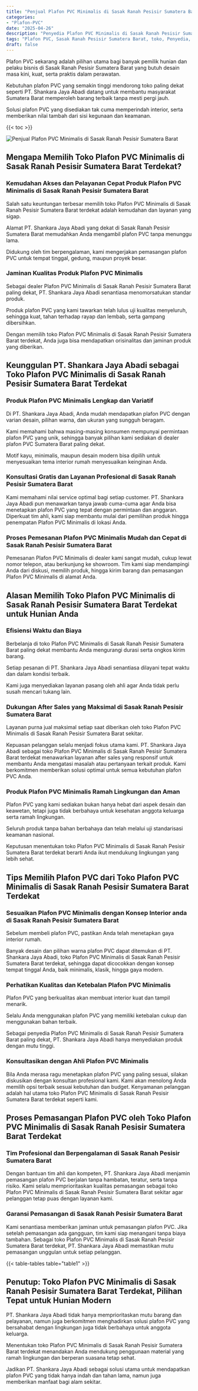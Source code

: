 ```yaml
---
title: "Penjual Plafon PVC Minimalis di Sasak Ranah Pesisir Sumatera Barat"
categories: 
- "Plafon-PVC"
date: "2025-04-26"
description: "Penyedia Plafon PVC Minimalis di Sasak Ranah Pesisir Sumatera Barat bagi hunian, kantor, dan toko. Plafon terbaik, beragam motif, variasi warna menarik, beserta layanan instalasi ditangani oleh tenaga ahli berpengalaman dan kepastian resmi!|Servis distribusi Plafon PVC Minimalis di Sasak Ranah Pesisir Sumatera Barat bagi kebutuhan rumah, kantor, atau ritel, dengan material terbaik dan instalasi oleh teknisi profesional dan garansi resmi.|Alternatif Plafon PVC Minimalis di Sasak Ranah Pesisir Sumatera Barat yang terbukti untuk hunian, perkantoran, serta toko, dengan material terbaik dan pemasangan ditangani oleh teknisi berpengalaman serta garansi resmi.|Penyediaan Plafon PVC Minimalis di Sasak Ranah Pesisir Sumatera Barat bagi tempat tinggal, kantor, dan ritel, beserta plafon terbaik dan instalasi ditangani oleh teknisi profesional, disertai beserta kepastian resmi.}"
tags: "Plafon PVC, Sasak Ranah Pesisir Sumatera Barat, toko, Penyedia, distributor"
draft: false
---
```


Plafon PVC sekarang adalah pilihan utama bagi banyak pemilik hunian dan pelaku bisnis di Sasak Ranah Pesisir Sumatera Barat yang butuh desain masa kini, kuat, serta praktis dalam perawatan.

Kebutuhan plafon PVC yang semakin tinggi mendorong toko paling dekat seperti PT. Shankara Jaya Abadi datang untuk membantu masyarakat Sumatera Barat memperoleh barang terbaik tanpa mesti pergi jauh.

Solusi plafon PVC yang disediakan tak cuma memperindah interior, serta memberikan nilai tambah dari sisi kegunaan dan keamanan.

{{< toc >}}

![Penjual Plafon PVC Minimalis di Sasak Ranah Pesisir Sumatera Barat](/images/Plafon-PVC/Penjual-Plafon-PVC-Minimalis-di-Sasak-Ranah-Pesisir-Sumatera-Barat.png)


## Mengapa Memilih Toko Plafon PVC Minimalis di Sasak Ranah Pesisir Sumatera Barat Terdekat?

### Kemudahan Akses dan Pelayanan Cepat Produk Plafon PVC Minimalis di Sasak Ranah Pesisir Sumatera Barat

Salah satu keuntungan terbesar memilih toko Plafon PVC Minimalis di Sasak Ranah Pesisir Sumatera Barat terdekat adalah kemudahan dan layanan yang sigap.

Alamat PT. Shankara Jaya Abadi yang dekat di Sasak Ranah Pesisir Sumatera Barat memudahkan Anda mengambil plafon PVC tanpa menunggu lama.

Didukung oleh tim berpengalaman, kami mengerjakan pemasangan plafon PVC untuk tempat tinggal, gedung, maupun proyek besar.

### Jaminan Kualitas Produk Plafon PVC Minimalis

Sebagai dealer Plafon PVC Minimalis di Sasak Ranah Pesisir Sumatera Barat paling dekat, PT. Shankara Jaya Abadi senantiasa menomorsatukan standar produk.

Produk plafon PVC yang kami tawarkan telah lulus uji kualitas menyeluruh, sehingga kuat, tahan terhadap rayap dan lembab, serta gampang dibersihkan.

Dengan memilih toko Plafon PVC Minimalis di Sasak Ranah Pesisir Sumatera Barat terdekat, Anda juga bisa mendapatkan orisinalitas dan jaminan produk yang diberikan.

## Keunggulan PT. Shankara Jaya Abadi sebagai Toko Plafon PVC Minimalis di Sasak Ranah Pesisir Sumatera Barat Terdekat

### Produk Plafon PVC Minimalis Lengkap dan Variatif

Di PT. Shankara Jaya Abadi, Anda mudah mendapatkan plafon PVC dengan varian desain, pilihan warna, dan ukuran yang sungguh beragam.

Kami memahami bahwa masing-masing konsumen mempunyai permintaan plafon PVC yang unik, sehingga banyak pilihan kami sediakan di dealer plafon PVC Sumatera Barat paling dekat.

Motif kayu, minimalis, maupun desain modern bisa dipilih untuk menyesuaikan tema interior rumah menyesuaikan keinginan Anda.

### Konsultasi Gratis dan Layanan Profesional di Sasak Ranah Pesisir Sumatera Barat

Kami memahami nilai service optimal bagi setiap customer. PT. Shankara Jaya Abadi pun menawarkan tanya jawab cuma-cuma agar Anda bisa menetapkan plafon PVC yang tepat dengan permintaan dan anggaran. Diperkuat tim ahli, kami siap membantu mulai dari pemilihan produk hingga penempatan Plafon PVC Minimalis di lokasi Anda.

### Proses Pemesanan Plafon PVC Minimalis Mudah dan Cepat di Sasak Ranah Pesisir Sumatera Barat

Pemesanan Plafon PVC Minimalis di dealer kami sangat mudah, cukup lewat nomor telepon, atau berkunjung ke showroom. Tim kami siap mendampingi Anda dari diskusi, memilih produk, hingga kirim barang dan pemasangan Plafon PVC Minimalis di alamat Anda.

## Alasan Memilih Toko Plafon PVC Minimalis di Sasak Ranah Pesisir Sumatera Barat Terdekat untuk Hunian Anda

### Efisiensi Waktu dan Biaya

Berbelanja di toko Plafon PVC Minimalis di Sasak Ranah Pesisir Sumatera Barat paling dekat membantu Anda mengurangi durasi serta ongkos kirim barang.

Setiap pesanan di PT. Shankara Jaya Abadi senantiasa dilayani tepat waktu dan dalam kondisi terbaik.

Kami juga menyediakan layanan pasang oleh ahli agar Anda tidak perlu susah mencari tukang lain.

### Dukungan After Sales yang Maksimal di Sasak Ranah Pesisir Sumatera Barat

Layanan purna jual maksimal setiap saat diberikan oleh toko Plafon PVC Minimalis di Sasak Ranah Pesisir Sumatera Barat sekitar.

Kepuasan pelanggan selalu menjadi fokus utama kami. PT. Shankara Jaya Abadi sebagai toko Plafon PVC Minimalis di Sasak Ranah Pesisir Sumatera Barat terdekat menawarkan layanan after sales yang responsif untuk membantu Anda mengatasi masalah atau pertanyaan terkait produk. Kami berkomitmen memberikan solusi optimal untuk semua kebutuhan plafon PVC Anda.

### Produk Plafon PVC Minimalis Ramah Lingkungan dan Aman

Plafon PVC yang kami sediakan bukan hanya hebat dari aspek desain dan keawetan, tetapi juga tidak berbahaya untuk kesehatan anggota keluarga serta ramah lingkungan.

Seluruh produk tanpa bahan berbahaya dan telah melalui uji standarisasi keamanan nasional.

Keputusan menentukan toko Plafon PVC Minimalis di Sasak Ranah Pesisir Sumatera Barat terdekat berarti Anda ikut mendukung lingkungan yang lebih sehat.

## Tips Memilih Plafon PVC dari Toko Plafon PVC Minimalis di Sasak Ranah Pesisir Sumatera Barat Terdekat

### Sesuaikan Plafon PVC Minimalis dengan Konsep Interior anda di Sasak Ranah Pesisir Sumatera Barat

Sebelum membeli plafon PVC, pastikan Anda telah menetapkan gaya interior rumah.

Banyak desain dan pilihan warna plafon PVC dapat ditemukan di PT. Shankara Jaya Abadi, toko Plafon PVC Minimalis di Sasak Ranah Pesisir Sumatera Barat terdekat, sehingga dapat dicocokkan dengan konsep tempat tinggal Anda, baik minimalis, klasik, hingga gaya modern.

### Perhatikan Kualitas dan Ketebalan Plafon PVC Minimalis

Plafon PVC yang berkualitas akan membuat interior kuat dan tampil menarik.

Selalu Anda menggunakan plafon PVC yang memiliki ketebalan cukup dan menggunakan bahan terbaik.

Sebagai penyedia Plafon PVC Minimalis di Sasak Ranah Pesisir Sumatera Barat paling dekat, PT. Shankara Jaya Abadi hanya menyediakan produk dengan mutu tinggi.

### Konsultasikan dengan Ahli Plafon PVC Minimalis

Bila Anda merasa ragu menetapkan plafon PVC yang paling sesuai, silakan diskusikan dengan konsultan profesional kami. Kami akan menolong Anda memilih opsi terbaik sesuai kebutuhan dan budget. Kenyamanan pelanggan adalah hal utama toko Plafon PVC Minimalis di Sasak Ranah Pesisir Sumatera Barat terdekat seperti kami.

## Proses Pemasangan Plafon PVC oleh Toko Plafon PVC Minimalis di Sasak Ranah Pesisir Sumatera Barat Terdekat

### Tim Profesional dan Berpengalaman di Sasak Ranah Pesisir Sumatera Barat

Dengan bantuan tim ahli dan kompeten, PT. Shankara Jaya Abadi menjamin pemasangan plafon PVC berjalan tanpa hambatan, teratur, serta tanpa risiko. Kami selalu memprioritaskan kualitas pemasangan sebagai toko Plafon PVC Minimalis di Sasak Ranah Pesisir Sumatera Barat sekitar agar pelanggan tetap puas dengan layanan kami.

### Garansi Pemasangan di Sasak Ranah Pesisir Sumatera Barat

Kami senantiasa memberikan jaminan untuk pemasangan plafon PVC. Jika setelah pemasangan ada gangguan, tim kami siap menangani tanpa biaya tambahan. Sebagai toko Plafon PVC Minimalis di Sasak Ranah Pesisir Sumatera Barat terdekat, PT. Shankara Jaya Abadi memastikan mutu pemasangan unggulan untuk setiap pelanggan.

{{< table-tables table="table1" >}}

## Penutup: Toko Plafon PVC Minimalis di Sasak Ranah Pesisir Sumatera Barat Terdekat, Pilihan Tepat untuk Hunian Modern

PT. Shankara Jaya Abadi tidak hanya memprioritaskan mutu barang dan pelayanan, namun juga berkomitmen menghadirkan solusi plafon PVC yang bersahabat dengan lingkungan juga tidak berbahaya untuk anggota keluarga.

Menentukan toko Plafon PVC Minimalis di Sasak Ranah Pesisir Sumatera Barat terdekat menandakan Anda mendukung penggunaan material yang ramah lingkungan dan berperan suasana tetap sehat.

Jadikan PT. Shankara Jaya Abadi sebagai solusi utama untuk mendapatkan plafon PVC yang tidak hanya indah dan tahan lama, namun juga memberikan manfaat bagi alam sekitar.